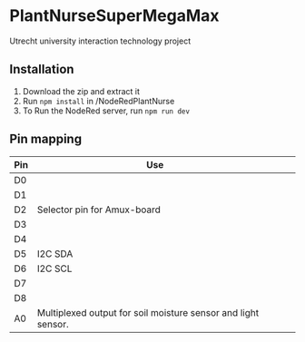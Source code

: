 # PlantNurseSuperMegaMax

Utrecht university interaction technology project

## Installation

1. Download the zip and extract it
2. Run `npm install` in /NodeRedPlantNurse
3. To Run the NodeRed server, run `npm run dev`

## Pin mapping

| Pin  | Use                                                          |      |      |
| ---- | ------------------------------------------------------------ | ---- | ---- |
| D0   |                                                              |      |      |
| D1   |                                                              |      |      |
| D2   | Selector pin for Amux-board                                  |      |      |
| D3   |                                                              |      |      |
| D4   |                                                              |      |      |
| D5   | I2C SDA                                                      |      |      |
| D6   | I2C SCL                                                      |      |      |
| D7   |                                                              |      |      |
| D8   |                                                              |      |      |
| A0   | Multiplexed output for soil moisture sensor and light sensor. |      |      |